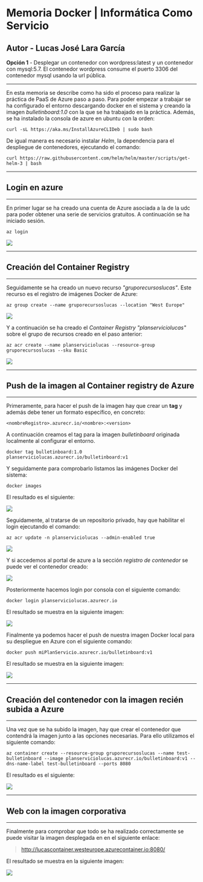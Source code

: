 # Memoria Docker | Informática Como Servicio

## Autor - Lucas José Lara García
**Opción 1** - Desplegar un contenedor con wordpress:latest y un contenedor con mysql:5.7. El contenedor wordpress consume el puerto 3306 del contenedor mysql usando la url pública.

---

En esta memoria se describe como ha sido el proceso para realizar la práctica de PaaS de Azure paso a paso. Para poder empezar a trabajar se ha configurado el entorno descargando docker en el sistema y creando la imagen *bulletinboard:1.0* con la que se ha trabajado en la práctica. Además, se ha instalado la consola de azure en ubuntu con la orden:

```
curl -sL https://aka.ms/InstallAzureCLIDeb | sudo bash
```
De igual manera es necesario instalar *Helm*, la dependencia para el despliegue de contenedores, ejecutando el comando:

```
curl https://raw.githubusercontent.com/helm/helm/master/scripts/get-helm-3 | bash
```

---
## Login en azure
---

En primer lugar se ha creado una cuenta de Azure asociada a la de la udc para poder obtener una serie de servicios gratuitos. A continuación se ha iniciado sesión.

```
az login
```

<image src="capturas/01-azure-login.png">

---
## Creación del Container Registry
---

Seguidamente se ha creado un nuevo recurso *"gruporecursoslucas"*. Este recurso es el registro de imágenes Docker de Azure:

```
az group create --name gruporecursoslucas --location "West Europe"
```

<image src="capturas/02-grupo de recursos.png">

Y a continuación se ha creado el *Container Registry* *"planserviciolucas"* sobre el grupo de recursos creado en el paso anterior:

```
az acr create --name planserviciolucas --resource-group gruporecursoslucas --sku Basic
```
<image src="capturas/03-plan-servicio.png">

---
## Push de la imagen al Container registry de Azure
---

Primeramente, para hacer el push de la imagen hay que crear un **tag** y además debe tener un formato específico, en concreto:

```
<nombreRegistro>.azurecr.io/<nombre>:<version>
```
A continuación creamos el tag para la imagen *bulletinboard* originada localmente al configurar el entorno.

```
docker tag bulletinboard:1.0 planserviciolucas.azurecr.io/bulletinboard:v1
```
Y seguidamente para comprobarlo listamos las imágenes Docker del sistema:

```
docker images
```
El resultado es el siguiente:

<image src="capturas/04-imagenes.png">

Seguidamente, al tratarse de un repositorio privado, hay que habilitar el login ejecutando el comando:

```
az acr update -n planserviciolucas --admin-enabled true
```
<image src="capturas/05-habilitar login.png">

Y si accedemos al portal de azure a la sección *registro de contenedor* se puede ver el contenedor creado:

<image src="capturas/portal-azure.png">

Posteriormente hacemos login por consola con el siguiente comando:

```
docker login planserviciolucas.azurecr.io
```

El resultado se muestra en la siguiente imagen:

<image src="capturas/06-login-servicio.png">

Finalmente ya podemos hacer el push de nuestra imagen Docker local para su despliegue en Azure con el siguiente comando:

```
docker push miPlanServicio.azurecr.io/bulletinboard:v1
```

El resultado se muestra en la siguiente imagen:

<image src="capturas/07-subir-imagen.png">

---
## Creación del contenedor con la imagen recién subida a Azure
---

Una vez que se ha subido la imagen, hay que crear el contenedor que contendrá la imagen junto a las opciones necesarias. Para ello utilizamos el siguiente comando:

```
az container create --resource-group gruporecursoslucas --name test-bulletinboard --image planserviciolucas.azurecr.io/bulletinboard:v1 --dns-name-label test-bulletinboard --ports 8080
```

El resultado es el siguiente:

<image src="capturas/08-container.png">

---
## Web con la imagen corporativa
---
Finalmente para comprobar que todo se ha realizado correctamente se puede visitar la imagen desplegada en en el siguiente enlace:
> http://lucascontainer.westeurope.azurecontainer.io:8080/

El resultado se muestra en la siguiente imagen:

<image src="capturas/09-imagen-Operativa.png">
